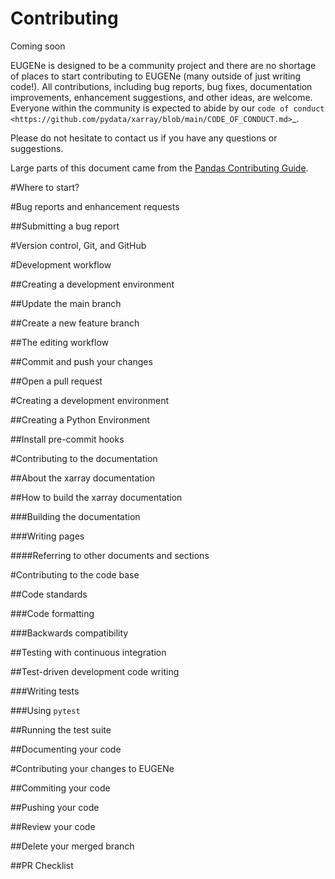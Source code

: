 # Contributing
Coming soon

EUGENe is designed to be a community project and there are no shortage of places to start contributing to EUGENe (many outside of just writing code!). All contributions, including bug reports, bug fixes, documentation improvements, enhancement suggestions, and other ideas, are welcome. Everyone within the community is expected to abide by our `code of conduct <https://github.com/pydata/xarray/blob/main/CODE_OF_CONDUCT.md>`_.

Please do not hesitate to contact us if you have any questions or suggestions.

Large parts of this document came from the [Pandas Contributing Guide](http://pandas.pydata.org/pandas-docs/stable/contributing.html).

#Where to start?

#Bug reports and enhancement requests

##Submitting a bug report

#Version control, Git, and GitHub

#Development workflow

##Creating a development environment

##Update the main branch

##Create a new feature branch

##The editing workflow

##Commit and push your changes

##Open a pull request

#Creating a development environment

##Creating a Python Environment

##Install pre-commit hooks

#Contributing to the documentation

##About the xarray documentation

##How to build the xarray documentation

###Building the documentation

###Writing pages

####Referring to other documents and sections

#Contributing to the code base

##Code standards

###Code formatting

###Backwards compatibility

##Testing with continuous integration

##Test-driven development code writing

###Writing tests

###Using `pytest`

##Running the test suite

##Documenting your code

#Contributing your changes to EUGENe

##Commiting your code

##Pushing your code

##Review your code

##Delete your merged branch

##PR Checklist

